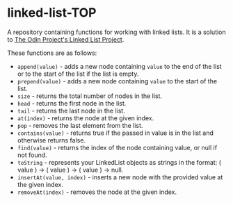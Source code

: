 # linked-list-TOP

A repository containing functions for working with linked lists. It is a solution to [The Odin Project's Linked List Project](https://www.theodinproject.com/lessons/javascript-linked-lists).

These functions are as follows:

- `append(value)` - adds a new node containing `value` to the end of the list or to the start of the list if the list is empty.
- `prepend(value)` - adds a new node containing `value` to the start of the list.
- `size` - returns the total number of nodes in the list.
- `head` - returns the first node in the list.
- `tail` - returns the last node in the list.
- `at(index)` - returns the node at the given index.
- `pop` - removes the last element from the list.
- `contains(value)` - returns true if the passed in value is in the list and otherwise returns false.
- `find(value)` - returns the index of the node containing value, or null if not found.
- `toString` - represents your LinkedList objects as strings in the format: ( value ) -> ( value ) -> ( value ) -> null.
- `insertAt(value, index)` - inserts a new node with the provided value at the given index.
- `removeAt(index)` - removes the node at the given index.

